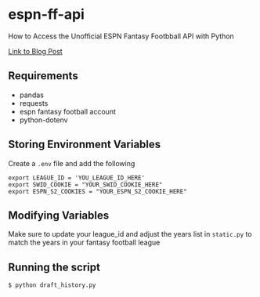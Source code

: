 # espn-ff-api
How to Access the Unofficial ESPN Fantasy Footbball API with Python

[Link to Blog Post](https://jman4190.medium.com/how-to-use-python-with-the-espn-fantasy-draft-api-ecde38621b1b) 

## Requirements
- pandas
- requests
- espn fantasy football account
- python-dotenv

## Storing Environment Variables
Create a `.env` file and add the following
```
export LEAGUE_ID = 'YOU_LEAGUE_ID_HERE'
export SWID_COOKIE = "YOUR_SWID_COOKIE_HERE"
export ESPN_S2_COOKIES = "YOUR_ESPN_S2_COOKIE_HERE"
```
## Modifying Variables
Make sure to update your league_id and adjust the years list in `static.py` to match the years in your fantasy football league

## Running the script
```
$ python draft_history.py
```
